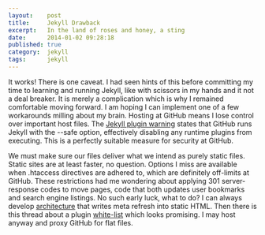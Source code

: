 ```yaml
---
layout:    post
title:     Jekyll Drawback
excerpt:   In the land of roses and honey, a sting
date:      2014-01-02 09:28:18
published: true
category:  jekyll
tags:      jekyll
---
```


It works! There is one caveat. I had seen hints of this before committing my time to learning and running Jekyll, like with scissors in my hands and it not a deal breaker. It is merely a complication which is why I remained comfortable moving forward. I am hoping I can implement one of a few workarounds milling about my brain. Hosting at GitHub means I lose control over important host files. The [Jekyll plugin warning][warning] states that GitHub runs Jekyll with the --safe option, effectively disabling any runtime plugins from executing. This is a perfectly suitable measure for security at GitHub.

We must make sure our files deliver what we intend as purely static files. Static sites are at least faster, no question. Options I miss are available when .htaccess directives are adhered to, which are definitely off-limits at GitHub. These restrictions had me wondering about applying 301 server-response codes to move pages, code that both updates user bookmarks and search engine listings. No such early luck, what to do? I can always develop [architecture][architecture] that writes meta refresh into static HTML. Then there is this thread about a plugin [white-list][merged] which looks promising. I may host anyway and proxy GitHub for flat files.

[warning]: http://jekyllrb.com/docs/plugins/
[architecture]: http://pixelcog.com/blog/2013/jekyll-from-scratch-core-architecture/
[merged]: https://github.com/jekyll/jekyll/pull/1657
